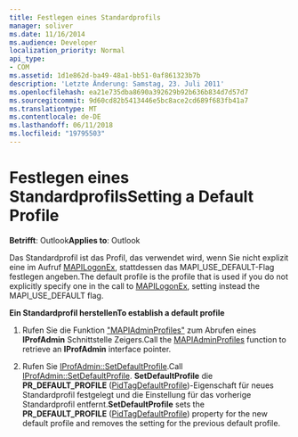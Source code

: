 ```yaml
---
title: Festlegen eines Standardprofils
manager: soliver
ms.date: 11/16/2014
ms.audience: Developer
localization_priority: Normal
api_type:
- COM
ms.assetid: 1d1e862d-ba49-48a1-bb51-0af861323b7b
description: 'Letzte Änderung: Samstag, 23. Juli 2011'
ms.openlocfilehash: ea21e735dba8690a392629b92b636b834d7d57d7
ms.sourcegitcommit: 9d60cd82b5413446e5bc8ace2cd689f683fb41a7
ms.translationtype: MT
ms.contentlocale: de-DE
ms.lasthandoff: 06/11/2018
ms.locfileid: "19795503"
---
```

# <a name="setting-a-default-profile"></a><span data-ttu-id="86e14-103">Festlegen eines Standardprofils</span><span class="sxs-lookup"><span data-stu-id="86e14-103">Setting a Default Profile</span></span>

  
  
<span data-ttu-id="86e14-104">**Betrifft**: Outlook</span><span class="sxs-lookup"><span data-stu-id="86e14-104">**Applies to**: Outlook</span></span> 
  
<span data-ttu-id="86e14-105">Das Standardprofil ist das Profil, das verwendet wird, wenn Sie nicht explizit eine im Aufruf [MAPILogonEx](mapilogonex.md), stattdessen das MAPI_USE_DEFAULT-Flag festlegen angeben.</span><span class="sxs-lookup"><span data-stu-id="86e14-105">The default profile is the profile that is used if you do not explicitly specify one in the call to [MAPILogonEx](mapilogonex.md), setting instead the MAPI_USE_DEFAULT flag.</span></span>
  
 <span data-ttu-id="86e14-106">**Ein Standardprofil herstellen**</span><span class="sxs-lookup"><span data-stu-id="86e14-106">**To establish a default profile**</span></span>
  
1. <span data-ttu-id="86e14-107">Rufen Sie die Funktion ["MAPIAdminProfiles"](mapiadminprofiles.md) zum Abrufen eines **IProfAdmin** Schnittstelle Zeigers.</span><span class="sxs-lookup"><span data-stu-id="86e14-107">Call the [MAPIAdminProfiles](mapiadminprofiles.md) function to retrieve an **IProfAdmin** interface pointer.</span></span> 
    
2. <span data-ttu-id="86e14-108">Rufen Sie [IProfAdmin::SetDefaultProfile](iprofadmin-setdefaultprofile.md).</span><span class="sxs-lookup"><span data-stu-id="86e14-108">Call [IProfAdmin::SetDefaultProfile](iprofadmin-setdefaultprofile.md).</span></span> <span data-ttu-id="86e14-109">**SetDefaultProfile** die **PR_DEFAULT_PROFILE** ([PidTagDefaultProfile](pidtagdefaultprofile-canonical-property.md))-Eigenschaft für neues Standardprofil festgelegt und die Einstellung für das vorherige Standardprofil entfernt.</span><span class="sxs-lookup"><span data-stu-id="86e14-109">**SetDefaultProfile** sets the **PR_DEFAULT_PROFILE** ([PidTagDefaultProfile](pidtagdefaultprofile-canonical-property.md)) property for the new default profile and removes the setting for the previous default profile.</span></span>
    

